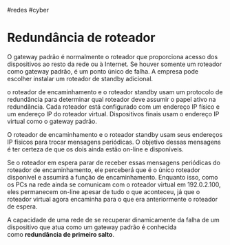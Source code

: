 #redes #cyber
# Redundância de roteador

O gateway padrão é normalmente o roteador que proporciona acesso dos dispositivos ao resto da rede ou à Internet. Se houver somente um roteador como gateway padrão, é um ponto único de falha. A empresa pode escolher instalar um roteador de standby adicional.

o roteador de encaminhamento e o roteador standby usam um protocolo de redundância para determinar qual roteador deve assumir o papel ativo na redundância. Cada roteador está configurado com um endereço IP físico e um endereço IP do roteador virtual. Dispositivos finais usam o endereço IP virtual como o gateway padrão.

O roteador de encaminhamento e o roteador standby usam seus endereços IP físicos para trocar mensagens periódicas. O objetivo dessas mensagens é ter certeza de que os dois ainda estão on-line e disponíveis.

Se o roteador em espera parar de receber essas mensagens periódicas do roteador de encaminhamento, ele perceberá que é o único roteador disponível e assumirá a função de encaminhamento. Enquanto isso, como os PCs na rede ainda se comunicam com o roteador virtual em 192.0.2.100, eles permanecem on-line apesar de tudo o que aconteceu, já que o roteador virtual agora encaminha para o que era anteriormente o roteador de espera.

A capacidade de uma rede de se recuperar dinamicamente da falha de um dispositivo que atua como um gateway padrão é conhecida como **redundância de primeiro salto**.







